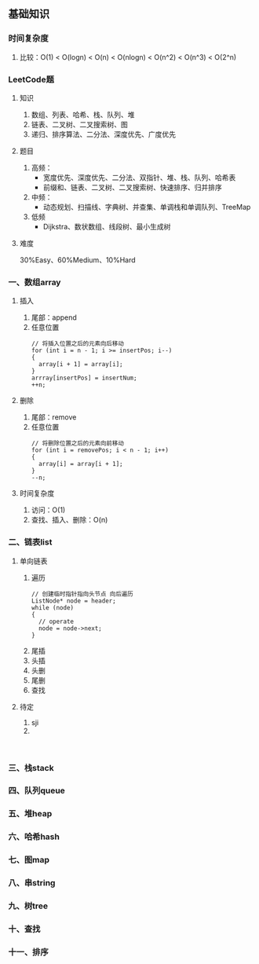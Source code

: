 ## 基础知识

### 时间复杂度

1. 比较：O(1) < O(logn) < O(n) < O(nlogn) < O(n^2) < O(n^3) < O(2^n)

### LeetCode题

1. 知识
   1. 数组、列表、哈希、栈、队列、堆
   2. 链表、二叉树、二叉搜索树、图
   3. 递归、排序算法、二分法、深度优先、广度优先

2. 题目
   1. 高频：
      - 宽度优先、深度优先、二分法、双指针、堆、栈、队列、哈希表
      - 前缀和、链表、二叉树、二叉搜索树、快速排序、归并排序
   2. 中频：
      - 动态规划、扫描线、字典树、并查集、单调栈和单调队列、TreeMap
   3. 低频
      - Dijkstra、数状数组、线段树、最小生成树
3. 难度
   
   30%Easy、60%Medium、10%Hard

### 一、数组array

1. 插入
   1. 尾部：append
   2. 任意位置
      ```c_cpp
      // 将插入位置之后的元素向后移动
      for (int i = n - 1; i >= insertPos; i--)
      {
        array[i + 1] = array[i];
      }
      arrray[insertPos] = insertNum;
      ++n;
      ```

2. 删除
   1. 尾部：remove
   2. 任意位置
      ```c_cpp
      // 将删除位置之后的元素向前移动
      for (int i = removePos; i < n - 1; i++)
      {
        array[i] = array[i + 1];
      }
      --n;
      ```

3. 时间复杂度
   1. 访问：O(1)
   2. 查找、插入、删除：O(n)

### 二、链表list

1. 单向链表
   1. 遍历
      ```c_cpp
      // 创建临时指针指向头节点 向后遍历
      ListNode* node = header;
      while (node)
      {
        // operate
        node = node->next;
      }
      ```
   2. 尾插
   3. 头插
   4. 头删
   5. 尾删
   6. 查找

2. 待定
   1. sji 
   2. 

<br/>

### 三、栈stack

### 四、队列queue

### 五、堆heap

### 六、哈希hash

### 七、图map

### 八、串string

### 九、树tree

### 十、查找

### 十一、排序